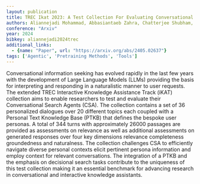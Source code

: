```yaml
---
layout: publication
title: TREC Ikat 2023: A Test Collection For Evaluating Conversational And Interactive Knowledge Assistants
authors: Aliannejadi Mohammad, Abbasiantaeb Zahra, Chatterjee Shubham, Dalton Jeffery, Azzopardi Leif
conference: "Arxiv"
year: 2024
bibkey: aliannejadi2024trec
additional_links:
  - {name: "Paper", url: "https://arxiv.org/abs/2405.02637"}
tags: ['Agentic', 'Pretraining Methods', 'Tools']
---
```

Conversational information seeking has evolved rapidly in the last few years with the development of Large Language Models (LLMs) providing the basis for interpreting and responding in a naturalistic manner to user requests. The extended TREC Interactive Knowledge Assistance Track (iKAT) collection aims to enable researchers to test and evaluate their Conversational Search Agents (CSA). The collection contains a set of 36 personalized dialogues over 20 different topics each coupled with a Personal Text Knowledge Base (PTKB) that defines the bespoke user personas. A total of 344 turns with approximately 26000 passages are provided as assessments on relevance as well as additional assessments on generated responses over four key dimensions relevance completeness groundedness and naturalness. The collection challenges CSA to efficiently navigate diverse personal contexts elicit pertinent persona information and employ context for relevant conversations. The integration of a PTKB and the emphasis on decisional search tasks contribute to the uniqueness of this test collection making it an essential benchmark for advancing research in conversational and interactive knowledge assistants.

